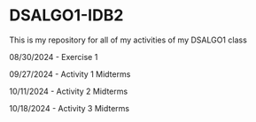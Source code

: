 # DSALGO1-IDB2
This is my repository for all of my activities of my DSALGO1 class

08/30/2024 - Exercise 1

09/27/2024 - Activity 1 Midterms

10/11/2024 - Activity 2 Midterms

10/18/2024 - Activity 3 Midterms
